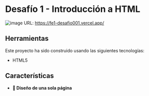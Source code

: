 # Desafío 1 - Introducción a HTML
![image](https://github.com/laurasmendozad/Front-End/assets/58611097/a00d621e-a366-46ec-b459-36b16deaded0)
URL: https://fe1-desafio001.vercel.app/

## Herramientas
Este proyecto ha sido construido usando las siguientes tecnologías:
- HTML5

## **Características**
- **📖 Diseño de una sola página**
